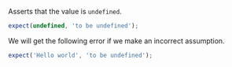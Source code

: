 Asserts that the value is `undefined`.

```javascript
expect(undefined, 'to be undefined');
```

We will get the following error if we make an incorrect assumption.

```javascript
expect('Hello world', 'to be undefined');
```
